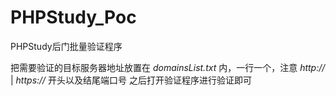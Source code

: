 # PHPStudy_Poc
PHPStudy后门批量验证程序

把需要验证的目标服务器地址放置在 *domainsList.txt* 内，一行一个，注意 *http://* | *https://* 开头以及结尾端口号
之后打开验证程序进行验证即可
